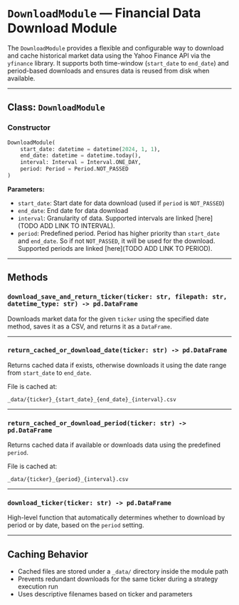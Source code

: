 
# `DownloadModule` — Financial Data Download Module

The `DownloadModule` provides a flexible and configurable way to download and cache historical market data using the Yahoo Finance API via the `yfinance` library. It supports both time-window (`start_date` to `end_date`) and period-based downloads and ensures data is reused from disk when available.

---

## Class: `DownloadModule`

### Constructor

```python
DownloadModule(
    start_date: datetime = datetime(2024, 1, 1),
    end_date: datetime = datetime.today(),
    interval: Interval = Interval.ONE_DAY,
    period: Period = Period.NOT_PASSED
)
```

**Parameters:**
- `start_date`: Start date for data download (used if `period` is `NOT_PASSED`)
- `end_date`: End date for data download
- `interval`: Granularity of data. Supported intervals are linked [here](TODO ADD LINK TO INTERVAL).
- `period`: Predefined period. Period has higher priority than `start_date` and `end_date`. So if not `NOT_PASSED`, it will be used for the download. Supported periods are linked [here](TODO ADD LINK TO PERIOD).

---

## Methods

###  `download_save_and_return_ticker(ticker: str, filepath: str, datetime_type: str) -> pd.DataFrame`

Downloads market data for the given `ticker` using the specified date method, saves it as a CSV, and returns it as a `DataFrame`.

---

### `return_cached_or_download_date(ticker: str) -> pd.DataFrame`

Returns cached data if exists, otherwise downloads it using the date range from `start_date` to `end_date`.

File is cached at:

```
_data/{ticker}_{start_date}_{end_date}_{interval}.csv
```

---

### `return_cached_or_download_period(ticker: str) -> pd.DataFrame`

Returns cached data if available or downloads data using the predefined `period`.

File is cached at:

```
_data/{ticker}_{period}_{interval}.csv
```

---

###  `download_ticker(ticker: str) -> pd.DataFrame`

High-level function that automatically determines whether to download by period or by date, based on the `period` setting.

---

## Caching Behavior

- Cached files are stored under a `_data/` directory inside the module path
- Prevents redundant downloads for the same ticker during a strategy execution run
- Uses descriptive filenames based on ticker and parameters

